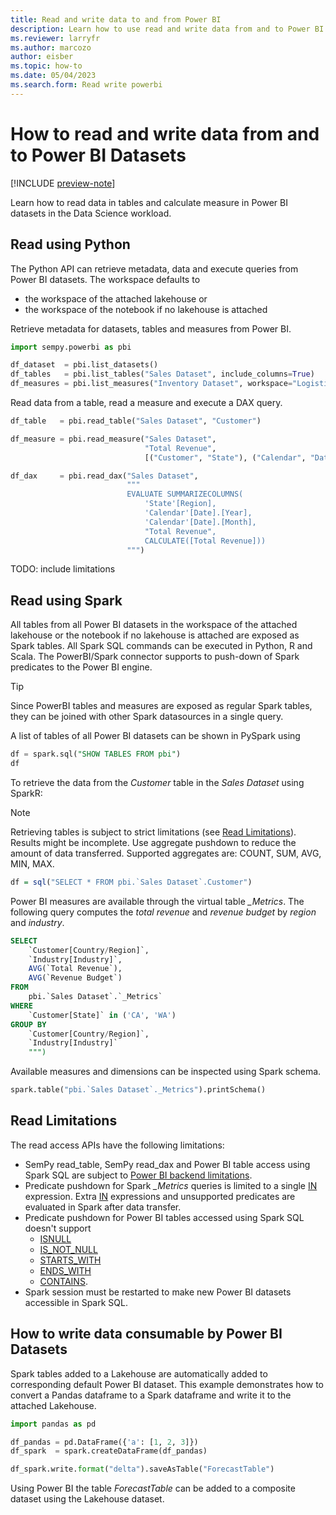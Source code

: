 ```yaml
---
title: Read and write data to and from Power BI
description: Learn how to use read and write data from and to Power BI in the Data Science workload.
ms.reviewer: larryfr
ms.author: marcozo
author: eisber
ms.topic: how-to
ms.date: 05/04/2023
ms.search.form: Read write powerbi
---
```


# How to read and write data from and to Power BI Datasets

[!INCLUDE [preview-note](../includes/preview-note.md)]

Learn how to read data in tables and calculate measure in Power BI datasets in the Data Science workload.

## Read using Python

The Python API can retrieve metadata, data and execute queries from Power BI datasets. The workspace defaults to

- the workspace of the attached lakehouse or
- the workspace of the notebook if no lakehouse is attached

Retrieve metadata for datasets, tables and measures from Power BI.

```python
import sempy.powerbi as pbi

df_dataset  = pbi.list_datasets()
df_tables   = pbi.list_tables("Sales Dataset", include_columns=True)
df_measures = pbi.list_measures("Inventory Dataset", workspace="Logistics Workspace")
```

Read data from a table, read a measure and execute a DAX query.

```python
df_table   = pbi.read_table("Sales Dataset", "Customer")

df_measure = pbi.read_measure("Sales Dataset",
                              "Total Revenue",
                              [("Customer", "State"), ("Calendar", "Date")]

df_dax     = pbi.read_dax("Sales Dataset",
                          """
                          EVALUATE SUMMARIZECOLUMNS(
                              'State'[Region],
                              'Calendar'[Date].[Year],
                              'Calendar'[Date].[Month],
                              "Total Revenue",
                              CALCULATE([Total Revenue]))
                          """)
```

TODO: include limitations

## Read using Spark

All tables from all Power BI datasets in the workspace of the attached lakehouse or the notebook if no lakehouse is attached are exposed as Spark tables. All Spark SQL commands can be executed in Python, R and Scala.
The PowerBI/Spark connector supports to push-down of Spark predicates to the Power BI engine.

> [!TIP]
> Since PowerBI tables and measures are exposed as regular Spark tables, they can be joined with other Spark datasources in a single query.

A list of tables of all Power BI datasets can be shown in PySpark using

```sql
df = spark.sql("SHOW TABLES FROM pbi")
df
```

To retrieve the data from the *Customer* table in the *Sales Dataset* using SparkR:

> [!NOTE]
> Retrieving tables is subject to strict limitations (see [Read Limitations](#read-limitations)). Results might be incomplete.
> Use aggregate pushdown to reduce the amount of data transferred.
> Supported aggregates are: COUNT, SUM, AVG, MIN, MAX.

```R
df = sql("SELECT * FROM pbi.`Sales Dataset`.Customer")
```

Power BI measures are available through the virtual table *_Metrics*. The following query computes the *total revenue* and *revenue budget* by *region* and *industry*.

```sql
SELECT
    `Customer[Country/Region]`,
    `Industry[Industry]`,
    AVG(`Total Revenue`),
    AVG(`Revenue Budget`)
FROM
    pbi.`Sales Dataset`.`_Metrics`
WHERE
    `Customer[State]` in ('CA', 'WA')
GROUP BY
    `Customer[Country/Region]`,
    `Industry[Industry]`
    """)
```

Available measures and dimensions can be inspected using Spark schema.

```python
spark.table("pbi.`Sales Dataset`._Metrics").printSchema()
```

## Read Limitations

The read access APIs have the following limitations:

- SemPy read_table, SemPy read_dax and Power BI table access using Spark SQL are subject to [Power BI backend limitations](/rest/api/power-bi/datasets/execute-queries#limitations).
- Predicate pushdown for Spark *_Metrics* queries is limited to a single [IN](https://spark.apache.org/docs/3.3.0/api/sql/index.html#in) expression. Extra [IN](https://spark.apache.org/docs/3.3.0/api/sql/index.html#in) expressions and unsupported predicates are evaluated in Spark after data transfer.
- Predicate pushdown for Power BI tables accessed using Spark SQL doesn't support
  - [ISNULL](https://spark.apache.org/docs/3.3.0/api/sql/#isnull)
  - [IS_NOT_NULL](https://spark.apache.org/docs/3.3.0/api/sql/#isnotnull)
  - [STARTS_WITH](https://spark.apache.org/docs/3.3.0/api/sql/#startswith)
  - [ENDS_WITH](https://spark.apache.org/docs/3.3.0/api/sql/#endswith)
  - [CONTAINS](https://spark.apache.org/docs/3.3.0/api/sql/#contains).
- Spark session must be restarted to make new Power BI datasets accessible in Spark SQL.

## How to write data consumable by Power BI Datasets

Spark tables added to a Lakehouse are automatically added to corresponding default Power BI dataset.
This example demonstrates how to convert a Pandas dataframe to a Spark dataframe and write it to the attached Lakehouse.

```python
import pandas as pd

df_pandas = pd.DataFrame({'a': [1, 2, 3]})
df_spark  = spark.createDataFrame(df_pandas)

df_spark.write.format("delta").saveAsTable("ForecastTable")
```

Using Power BI the table *ForecastTable* can be added to a composite dataset using the Lakehouse dataset.

